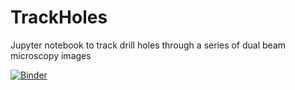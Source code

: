 # TrackHoles
Jupyter notebook to track drill holes through a series of dual beam microscopy images

[![Binder](https://mybinder.org/badge_logo.svg)](https://mybinder.org/v2/gh/dave3d/TrackHoles/master?filepath=TrackHoles.ipynb)
